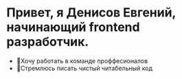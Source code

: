 Привет, я Денисов Евгений, начинающий frontend разработчик.
===
* 🎯Хочу работать в команде проффесионалов  
* 💎Стремлюсь писать чистый читабельный код 
